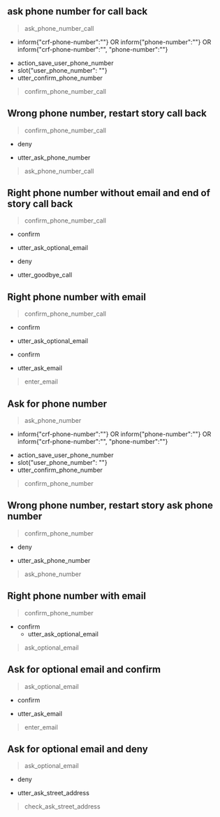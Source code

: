 <!--Call Story-->

## ask phone number for call back
> ask_phone_number_call
* inform{"crf-phone-number":""} OR inform{"phone-number":""} OR inform{"crf-phone-number":"", "phone-number":""}
 - action_save_user_phone_number
 - slot{"user_phone_number": ""}
 - utter_confirm_phone_number
> confirm_phone_number_call

## Wrong phone number, restart story call back
> confirm_phone_number_call
* deny
 - utter_ask_phone_number
> ask_phone_number_call

## Right phone number without email and end of story call back
> confirm_phone_number_call
* confirm
 - utter_ask_optional_email
* deny
 - utter_goodbye_call
 
## Right phone number with email
> confirm_phone_number_call
* confirm
 - utter_ask_optional_email
* confirm
 - utter_ask_email
> enter_email

<!-- END -->

<!--Report Damage Story-->

## Ask for phone number
> ask_phone_number
* inform{"crf-phone-number":""} OR inform{"phone-number":""} OR inform{"crf-phone-number":"", "phone-number":""}
 - action_save_user_phone_number
 - slot{"user_phone_number": ""}
 - utter_confirm_phone_number
> confirm_phone_number

## Wrong phone number, restart story ask phone number
> confirm_phone_number
* deny
 - utter_ask_phone_number
> ask_phone_number  

## Right phone number with email
> confirm_phone_number
* confirm
  - utter_ask_optional_email
> ask_optional_email
  
## Ask for optional email and confirm
> ask_optional_email
* confirm
 - utter_ask_email
> enter_email
 
## Ask for optional email and deny
> ask_optional_email
* deny
 - utter_ask_street_address
> check_ask_street_address

<!-- END -->